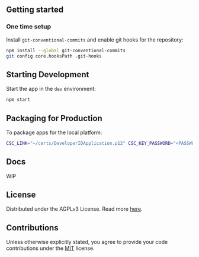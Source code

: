 ## Getting started

### One time setup

Install `git-conventional-commits` and enable git hooks for the repository:

```bash
npm install --global git-conventional-commits
git config core.hooksPath .git-hooks
```

## Starting Development

Start the app in the `dev` environment:

```bash
npm start
```

## Packaging for Production

To package apps for the local platform:

```bash
CSC_LINK="~/certs/DeveloperIDApplication.p12" CSC_KEY_PASSWORD="<PASSWORD>" npm run package
```

## Docs

WIP

## License

Distributed under the AGPLv3 License. Read more [here](LICENSE).

## Contributions

Unless otherwise explicitly stated, you agree to provide your code contributions under the [MIT](CONTRIBUTIONS_LICENSE) license.
